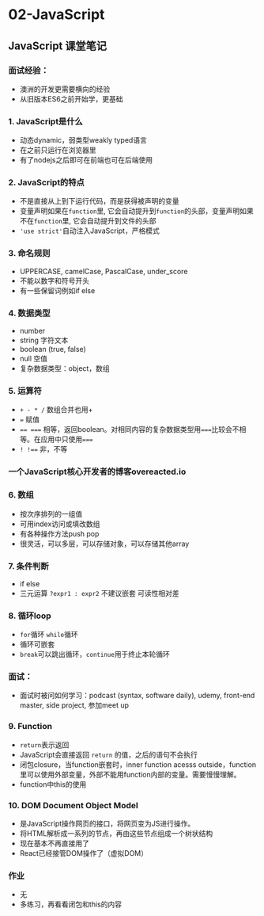 # 02-JavaScript

## JavaScript 课堂笔记

### 面试经验：
- 澳洲的开发更需要横向的经验
- 从旧版本ES6之前开始学，更基础

### 1. JavaScript是什么
- 动态dynamic，弱类型weakly typed语言
- 在之前只运行在浏览器里
- 有了nodejs之后即可在前端也可在后端使用

### 2. JavaScript的特点
- 不是直接从上到下运行代码，而是获得被声明的变量
- 变量声明如果在`function`里, 它会自动提升到`function`的头部，变量声明如果不在`function`里, 它会自动提升到文件的头部
- `'use strict'`自动注入JavaScript，严格模式

### 3. 命名规则
- UPPERCASE, camelCase, PascalCase, under_score
- 不能以数字和符号开头
- 有一些保留词例如if else

### 4. 数据类型
- number
- string 字符文本
- boolean (true, false)
- null 空值
- 复杂数据类型：object，数组

### 5. 运算符
- `+ - * /` 数组合并也用+
- `=` 赋值 
- `== ===` 相等，返回boolean。对相同内容的复杂数据类型用`===`比较会不相等。在应用中只使用`===`
- `! !==` 非，不等 

### 一个JavaScript核心开发者的博客overeacted.io 

### 6. 数组
- 按次序排列的一组值
- 可用index访问或填改数组
- 有各种操作方法push pop
- 很灵活，可以多层，可以存储对象，可以存储其他array

### 7. 条件判断
- if else
- 三元运算 `?expr1 : expr2` 不建议嵌套 可读性相对差

### 8. 循环loop
- `for`循环 `while`循环
- 循环可嵌套
- `break`可以跳出循环，`continue`用于终止本轮循环

### 面试：
- 面试时被问如何学习：podcast (syntax, software daily), udemy, front-end master, side project, 参加meet up

### 9. Function
- `return`表示返回
- JavaScript会直接返回 `return` 的值，之后的语句不会执行
- 闭包closure，当function嵌套时，inner function acesss outside，function里可以使用外部变量，外部不能用function内部的变量。需要慢慢理解。
- function中this的使用

### 10. DOM Document Object Model
- 是JavaScript操作网页的接口，将网页变为JS进行操作。
- 将HTML解析成一系列的节点，再由这些节点组成一个树状结构
- 现在基本不再直接用了
- React已经接管DOM操作了（虚拟DOM）

### 作业
- 无
- 多练习，再看看闭包和this的内容